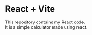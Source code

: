 # React + Vite
This repository contains my React code.
<br>
It is a simple calculator made using react.
